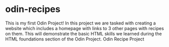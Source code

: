 # odin-recipes
This is my first Odin Project! In this project we are tasked with creating a website which includes a homepage with links to 3 other pages with recipes on them. This will demonstrate the basic HTML skills we learned during the HTML foundations section of the Odin Project. 
Odin Recipe Project
